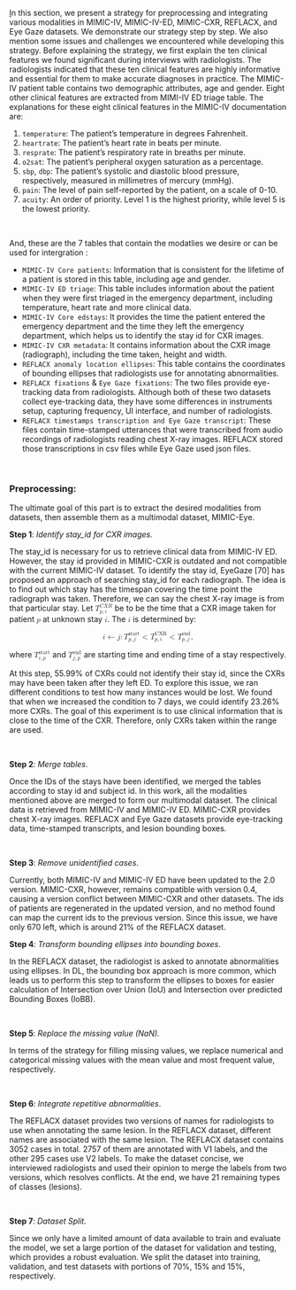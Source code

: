 <p><u>I</u>n this section, we present a strategy for preprocessing and integrating various modalities in MIMIC-IV, MIMIC-IV-ED, MIMIC-CXR, REFLACX, and Eye Gaze datasets. We demonstrate our strategy step by step. We also mention some issues and challenges we encountered while developing this strategy. Before explaining the strategy, we first explain the ten clinical features we found significant during interviews with radiologists. The radiologists indicated that these ten clinical features are highly informative and essential for them to make accurate diagnoses in practice. The MIMIC-IV patient table contains two demographic attributes, age and gender. Eight other clinical features are extracted from MIMI-IV ED triage table. The explanations for these eight clinical features in the MIMIC-IV documentation are:</p>

<ol>
	<li><code>temperature</code>: The patient&rsquo;s temperature in degrees Fahrenheit.</li>
	<li><code>heartrate</code>: The patient&rsquo;s heart rate in beats per minute.</li>
	<li><code>resprate</code>: The patient&rsquo;s respiratory rate in breaths per minute.</li>
	<li><code>o2sat</code>: The patient&rsquo;s peripheral oxygen saturation as a percentage.</li>
	<li><code>sbp</code>, <code>dbp</code>: The patient&rsquo;s systolic and diastolic blood pressure, respectively, measured in millimetres of mercury (mmHg).</li>
	<li><code>pain</code>: The level of pain self-reported by the patient, on a scale of 0-10.</li>
	<li><code>acuity</code>: An order of priority. Level 1 is the highest priority, while level 5 is the lowest priority.</li>
</ol>

<p>&nbsp;</p>

<p>And, these are the 7 tables that contain the modatlies we desire or can be used for intergration :</p>

<ul>
	<li><code>MIMIC-IV Core patients</code>: Information that is consistent for the lifetime of a patient is stored in this table, including age and gender.</li>
	<li><code>MIMIC-IV ED triage</code>: This table includes information about the patient when they were first triaged in the emergency department, including temperature, heart rate and more clinical data.</li>
	<li><code>MIMIC-IV Core edstays</code>: It provides the time the patient entered the emergency department and the time they left the emergency department, which helps us to identify the stay id for CXR images.</li>
	<li><code>MIMIC-IV CXR metadata</code>: It contains information about the CXR image (radiograph), including the time taken, height and width.</li>
	<li><code>REFLACX anomaly location ellipses</code>: This table contains the coordinates of bounding ellipses that radiologists use for annotating abnormalities.</li>
	<li><code>REFLACX fixations</code> &amp; <code>Eye Gaze fixations</code>: The two files provide eye-tracking data from radiologists. Although both of these two datasets collect eye-tracking data, they have some differences in instruments setup, capturing frequency, UI interface, and number of radiologists.</li>
	<li><code>REFLACX timestamps transcription and Eye Gaze transcript</code>: These files contain time-stamped utterances that were transcribed from audio recordings of radiologists reading chest X-ray images. REFLACX stored those transcriptions in csv files while Eye Gaze used json files.</li>
</ul>

<p>&nbsp;</p>

<h3><strong>Preprocessing:</strong></h3>

<p>The ultimate goal of this part is to extract the desired modalities from datasets, then assemble them as a multimodal dataset, MIMIC-Eye.</p>

<p><strong>Step 1</strong>: <em>Identify stay_id for CXR images.</em></p>

<p>The stay_id is necessary for us to retrieve clinical data from MIMIC-IV ED. However, the stay id provided in MIMIC-CXR is outdated and not compatible with the current MIMIC-IV dataset. To identify the stay id, EyeGaze [70] has proposed an approach of searching stay_id for each radiograph. The idea is to find out which stay has the timespan covering the time point the radiograph was taken. Therefore, we can say the chest X-ray image is from that particular stay.&nbsp;Let&nbsp;<math> <semantics> <msubsup> <mi>T</mi> <mrow class="MJX-TeXAtom-ORD"> <mi>p</mi> <mo>,</mo> <mi>i</mi> </mrow> <mrow class="MJX-TeXAtom-ORD"> <mi>C</mi> <mi>X</mi> <mi>R</mi> </mrow> </msubsup> <annotation encoding="application/x-tex">T^{CXR}_{p,i}</annotation> </semantics> </math>&nbsp;be&nbsp;to be the time that a CXR image taken for patient&nbsp;<math> <semantics> <mi>p</mi> <annotation encoding="application/x-tex">p</annotation> </semantics> </math>&nbsp;at unknown stay <math> <semantics> <mi>i</mi> <annotation encoding="application/x-tex">i</annotation> </semantics> </math>. The&nbsp;<math> <semantics> <mi>i</mi> <annotation encoding="application/x-tex">i</annotation> </semantics> </math> is determined by:</p>

<div><math display="block"> <semantics> <mrow> <mi>i</mi> <mo stretchy="false">←</mo> <mi>j</mi> <mo>:</mo> <msubsup> <mi>T</mi> <mrow class="MJX-TeXAtom-ORD"> <mi>p</mi> <mo>,</mo> <mi>j</mi> </mrow> <mrow class="MJX-TeXAtom-ORD"> <mtext>start</mtext> </mrow> </msubsup> <mo>&lt;</mo> <msubsup> <mi>T</mi> <mrow class="MJX-TeXAtom-ORD"> <mi>p</mi> <mo>,</mo> <mi>i</mi> </mrow> <mrow class="MJX-TeXAtom-ORD"> <mtext>CXR</mtext> </mrow> </msubsup> <mo>&lt;</mo> <msubsup> <mi>T</mi> <mrow class="MJX-TeXAtom-ORD"> <mi>p</mi> <mo>,</mo> <mi>j</mi> </mrow> <mrow class="MJX-TeXAtom-ORD"> <mtext>end</mtext> </mrow> </msubsup> <mo>,</mo> </mrow> <annotation encoding="application/x-tex">i \leftarrow j: T^{\text{start}}_{p,j} &lt; T^{\text{CXR}}_{p,i} &lt; T^{\text{end}}_{p,j},</annotation> </semantics> </math></div>

<p>where <math> <semantics> <msubsup> <mi>T</mi> <mrow class="MJX-TeXAtom-ORD"> <mi>i</mi> <mo>,</mo> <mi>p</mi> </mrow> <mrow class="MJX-TeXAtom-ORD"> <mtext>start</mtext> </mrow> </msubsup> <annotation encoding="application/x-tex">T^{\text{start}}_{i,p}</annotation> </semantics> </math>&nbsp;and&nbsp;<math> <semantics> <msubsup> <mi>T</mi> <mrow class="MJX-TeXAtom-ORD"> <mi>j</mi> <mo>,</mo> <mi>p</mi> </mrow> <mrow class="MJX-TeXAtom-ORD"> <mtext>end</mtext> </mrow> </msubsup> <annotation encoding="application/x-tex">T^{\text{end}}_{j,p}</annotation> </semantics> </math>&nbsp;are starting time and ending time of a stay respectively.</p>

<p>At this step, 55.99% of CXRs could not identify their stay id, since the CXRs may have been taken after they left ED. To explore this issue, we ran different conditions to test how many instances would be lost. We found that when we increased the condition to 7 days, we could identify 23.26% more CXRs. The goal of this experiment is to use clinical information that is close to the time of the CXR. Therefore, only CXRs taken within the range are used.</p>

<p>&nbsp;</p>

<p><strong>Step 2</strong>: <em>Merge tables</em>.</p>

<p>Once the IDs of the stays have been identified, we merged the tables according to stay id and subject id. In this work, all the modalities mentioned above are merged to form our multimodal dataset. The clinical data is retrieved from MIMIC-IV and MIMIC-IV ED. MIMIC-CXR provides chest X-ray images. REFLACX and Eye Gaze datasets provide eye-tracking data, time-stamped transcripts, and lesion bounding boxes.</p>

<p>&nbsp;</p>

<p><strong>Step 3</strong>: <em>Remove unidentified cases</em>.</p>

<p>Currently, both MIMIC-IV and MIMIC-IV ED have been updated to the 2.0 version. MIMIC-CXR, however, remains compatible with version 0.4, causing a version conflict between MIMIC-CXR and other datasets. The ids of patients are regenerated in the updated version, and no method found can map the current ids to the previous version. Since this issue, we have only 670 left, which is around 21% of the REFLACX dataset.</p>

<p><strong>Step 4</strong>: <em>Transform bounding ellipses into bounding boxes</em>.</p>

<p>In the REFLACX dataset, the radiologist is asked to annotate abnormalities using ellipses. In DL, the bounding box approach is more common, which leads us to perform this step to transform the ellipses to boxes for easier calculation of Intersection over Union (IoU) and Intersection over predicted Bounding Boxes (IoBB).</p>

<p>&nbsp;</p>

<p><strong>Step 5</strong>: <em>Replace the missing value (NaN).</em></p>

<p>In terms of the strategy for filling missing values, we replace numerical and categorical missing values with the mean value and most frequent value, respectively.</p>

<p>&nbsp;</p>

<p><strong>Step 6</strong>: <em>Integrate repetitive abnormalities</em>.</p>

<p>The REFLACX dataset provides two versions of names for radiologists to use when annotating the same lesion. In the REFLACX dataset, different names are associated with the same lesion. The REFLACX dataset contains 3052 cases in total. 2757 of them are annotated with V1 labels, and the other 295 cases use V2 labels. To make the dataset concise, we interviewed radiologists and used their opinion to merge the labels from two versions, which resolves conflicts. At the end, we have 21 remaining types of classes (lesions).</p>

<p>&nbsp;</p>

<p><strong>Step 7</strong>: <em>Dataset Split.</em></p>

<p>Since we only have a limited amount of data available to train and evaluate the model, we set a large portion of the dataset for validation and testing, which provides a robust evaluation. We split the dataset into training, validation, and test datasets with portions of 70%, 15% and 15%, respectively.</p>
